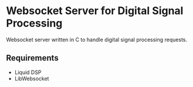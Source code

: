 # Websocket Server for Digital Signal Processing
Websocket server written in C to handle digital signal processing requests.

## Requirements
* Liquid DSP
* LibWebsocket
